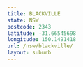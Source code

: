 ```yaml
---
title: BLACKVILLE
state: NSW
postcode: 2343
latitude: -31.66545698
longitude: 150.1491418
url: /nsw/blackville/
layout: suburb
---
```

